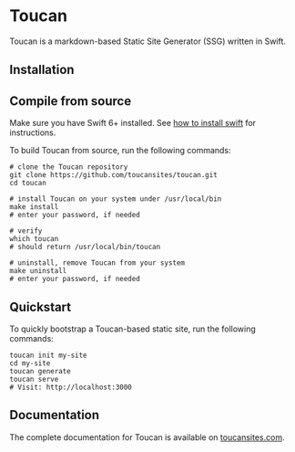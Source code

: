 # Toucan

Toucan is a markdown-based Static Site Generator (SSG) written in Swift.

## Installation

## Compile from source

Make sure you have Swift 6+ installed. See [how to install swift](https://www.swift.org/install/) for instructions.

To build Toucan from source, run the following commands:

```shell
# clone the Toucan repository
git clone https://github.com/toucansites/toucan.git
cd toucan

# install Toucan on your system under /usr/local/bin
make install
# enter your password, if needed

# verify
which toucan
# should return /usr/local/bin/toucan

# uninstall, remove Toucan from your system
make uninstall
# enter your password, if needed
```

## Quickstart

To quickly bootstrap a Toucan-based static site, run the following commands:

```shell
toucan init my-site
cd my-site
toucan generate
toucan serve
# Visit: http://localhost:3000
```

## Documentation

The complete documentation for Toucan is available on [toucansites.com](https://toucansites.com/docs/).
